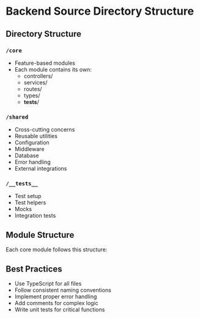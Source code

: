 # Backend Source Directory Structure

## Directory Structure

### `/core`
- Feature-based modules
- Each module contains its own:
  - controllers/
  - services/
  - routes/
  - types/
  - __tests__/

### `/shared`
- Cross-cutting concerns
- Reusable utilities
- Configuration
- Middleware
- Database
- Error handling
- External integrations

### `/__tests__`
- Test setup
- Test helpers
- Mocks
- Integration tests

## Module Structure
Each core module follows this structure:

## Best Practices
- Use TypeScript for all files
- Follow consistent naming conventions
- Implement proper error handling
- Add comments for complex logic
- Write unit tests for critical functions